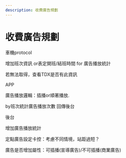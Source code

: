 ```yaml
---
description: 收費廣告規劃
---
```


# 收費廣告規劃

車機protocol

增加班次資訊 or表定開班/結班時間 for 廣告播放統計

若無法取得，查看TDX是否有此資訊

&#x20;

APP

廣告播放邏輯：插播or順著播放.

by班次統計廣告播放次數 回傳後台

&#x20;

後台

增加廣告播放統計

定點廣告設定卡控：考慮不同情境，站距過短？

廣告是否增加屬性：可插播(宣導廣告)/不可插播(商業廣告)
